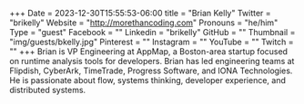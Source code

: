 +++
Date = 2023-12-30T15:55:53-06:00
title = "Brian Kelly"
Twitter = "brikelly"
Website = "http://morethancoding.com"
Pronouns = "he/him"
Type = "guest"
Facebook = ""
Linkedin = "brikelly"
GitHub = ""
Thumbnail = "img/guests/bkelly.jpg"
Pinterest = ""
Instagram = ""
YouTube = ""
Twitch = ""
+++
Brian is VP Engineering at AppMap, a Boston-area startup focused on runtime analysis tools for developers. Brian has led engineering teams at Flipdish, CyberArk, TimeTrade, Progress Software, and IONA Technologies. He is passionate about flow, systems thinking, developer experience, and distributed systems.
